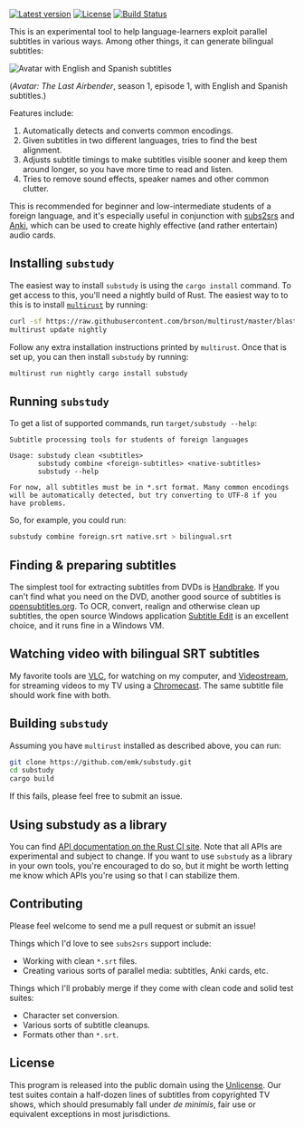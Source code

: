 [![Latest version](https://img.shields.io/crates/v/substudy.svg)](https://crates.io/crates/substudy) [![License](https://img.shields.io/crates/l/substudy.svg)](https://crates.io/crates/substudy) [![Build Status](https://travis-ci.org/emk/substudy.svg?branch=master)](https://travis-ci.org/emk/substudy)

This is an experimental tool to help language-learners exploit parallel
subtitles in various ways.  Among other things, it can generate bilingual
subtitles:

![Avatar with English and Spanish subtitles](https://s3.amazonaws.com/hosted-forum-images/substudy/avatar-bilingual-subs.jpg)

(_Avatar: The Last Airbender_, season 1, episode 1, with English and
Spanish subtitles.)

Features include:

1. Automatically detects and converts common encodings.
2. Given subtitles in two different languages, tries to find the best
   alignment.
3. Adjusts subtitle timings to make subtitles visible sooner and keep them
   around longer, so you have more time to read and listen.
4. Tries to remove sound effects, speaker names and other common clutter.

This is recommended for beginner and low-intermediate students of a foreign
language, and it's especially useful in conjunction with [subs2srs][] and
[Anki][], which can be used to create highly effective (and rather
entertain) audio cards.

[subs2srs]: http://learnanylanguage.wikia.com/wiki/Subs2srs
[Anki]: http://ankisrs.net/

## Installing `substudy`

The easiest way to install `substudy` is using the `cargo install` command.
To get access to this, you'll need a nightly build of Rust.  The easiest
way to to this is to install [`multirust`][multirust] by running:

```sh
curl -sf https://raw.githubusercontent.com/brson/multirust/master/blastoff.sh | sh
multirust update nightly
```

Follow any extra installation instructions printed by `multirust`.  Once
that is set up, you can then install `substudy` by running:

```sh
multirust run nightly cargo install substudy
```

[multirust]: https://github.com/brson/multirust

## Running `substudy`

To get a list of supported commands, run `target/substudy --help`:

```
Subtitle processing tools for students of foreign languages

Usage: substudy clean <subtitles>
       substudy combine <foreign-subtitles> <native-subtitles>
       substudy --help

For now, all subtitles must be in *.srt format. Many common encodings
will be automatically detected, but try converting to UTF-8 if you
have problems.
```

So, for example, you could run:

``` sh
substudy combine foreign.srt native.srt > bilingual.srt
```

## Finding & preparing subtitles

The simplest tool for extracting subtitles from DVDs is [Handbrake][].  If
you can't find what you need on the DVD, another good source of subtitles
is [opensubtitles.org][].  To OCR, convert, realign and otherwise clean up
subtitles, the open source Windows application [Subtitle Edit][] is an
excellent choice, and it runs fine in a Windows VM.

[Handbrake]: https://handbrake.fr/
[opensubtitles.org]: http://www.opensubtitles.org/en/search
[Subtitle Edit]: http://www.nikse.dk/subtitleedit/

## Watching video with bilingual SRT subtitles

My favorite tools are [VLC][], for watching on my computer, and
[Videostream][], for streaming videos to my TV using a [Chromecast][].  The
same subtitle file should work fine with both.

[VLC]: http://www.videolan.org/vlc/
[Videostream]: http://www.getvideostream.com/
[Chromecast]: http://www.google.com/chrome/devices/chromecast/

## Building `substudy`

Assuming you have `multirust` installed as described above, you can run:

```sh
git clone https://github.com/emk/substudy.git
cd substudy
cargo build
```

If this fails, please feel free to submit an issue.

## Using substudy as a library

You can find [API documentation on the Rust CI site][apidoc].  Note that
all APIs are experimental and subject to change.  If you want to use
`substudy` as a library in your own tools, you're encouraged to do so, but
it might be worth letting me know which APIs you're using so that I can
stabilize them.

[apidoc]: http://www.rust-ci.org/emk/substudy/doc/substudy/

## Contributing

Please feel welcome to send me a pull request or submit an issue!

Things which I'd love to see `subs2srs` support include:

- Working with clean `*.srt` files.
- Creating various sorts of parallel media: subtitles, Anki cards, etc.

Things which I'll probably merge if they come with clean code and solid
test suites:

- Character set conversion.
- Various sorts of subtitle cleanups.
- Formats other than `*.srt`.

## License

This program is released into the public domain using the [Unlicense][].
Our test suites contain a half-dozen lines of subtitles from copyrighted TV
shows, which should presumably fall under _de minimis_, fair use or
equivalent exceptions in most jurisdictions.

[Unlicense]: http://unlicense.org/
